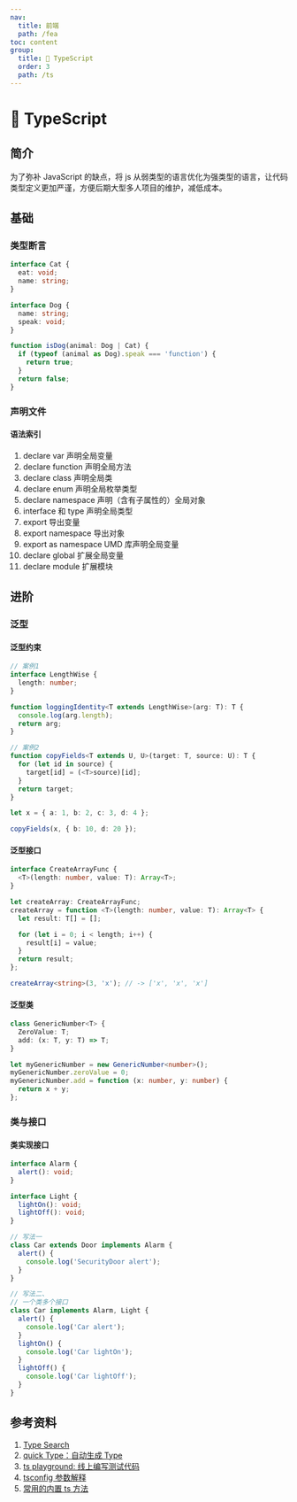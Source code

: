 ```yaml
---
nav:
  title: 前端
  path: /fea
toc: content
group:
  title: 💊 TypeScript
  order: 3
  path: /ts
---
```


# 💊 TypeScript

## 简介

为了弥补 JavaScript 的缺点，将 js 从弱类型的语言优化为强类型的语言，让代码类型定义更加严谨，方便后期大型多人项目的维护，减低成本。

## 基础

### 类型断言

```ts
interface Cat {
  eat: void;
  name: string;
}

interface Dog {
  name: string;
  speak: void;
}

function isDog(animal: Dog | Cat) {
  if (typeof (animal as Dog).speak === 'function') {
    return true;
  }
  return false;
}
```

### 声明文件

#### 语法索引

1. declare var 声明全局变量
2. declare function 声明全局方法
3. declare class 声明全局类
4. declare enum 声明全局枚举类型
5. declare namespace 声明（含有子属性的）全局对象
6. interface 和 type 声明全局类型
7. export 导出变量
8. export namespace 导出对象
9. export as namespace UMD 库声明全局变量
10. declare global 扩展全局变量
11. declare module 扩展模块

## 进阶

### 泛型

#### 泛型约束

```ts
// 案例1
interface LengthWise {
  length: number;
}

function loggingIdentity<T extends LengthWise>(arg: T): T {
  console.log(arg.length);
  return arg;
}

// 案例2
function copyFields<T extends U, U>(target: T, source: U): T {
  for (let id in source) {
    target[id] = (<T>source)[id];
  }
  return target;
}

let x = { a: 1, b: 2, c: 3, d: 4 };

copyFields(x, { b: 10, d: 20 });
```

#### 泛型接口

```ts
interface CreateArrayFunc {
  <T>(length: number, value: T): Array<T>;
}

let createArray: CreateArrayFunc;
createArray = function <T>(length: number, value: T): Array<T> {
  let result: T[] = [];

  for (let i = 0; i < length; i++) {
    result[i] = value;
  }
  return result;
};

createArray<string>(3, 'x'); // -> ['x', 'x', 'x']
```

#### 泛型类

```ts
class GenericNumber<T> {
  ZeroValue: T;
  add: (x: T, y: T) => T;
}

let myGenericNumber = new GenericNumber<number>();
myGenericNumber.zeroValue = 0;
myGenericNumber.add = function (x: number, y: number) {
  return x + y;
};
```

### 类与接口

#### 类实现接口

```ts
interface Alarm {
  alert(): void;
}

interface Light {
  lightOn(): void;
  lightOff(): void;
}

// 写法一
class Car extends Door implements Alarm {
  alert() {
    console.log('SecurityDoor alert');
  }
}

// 写法二、
// 一个类多个接口
class Car implements Alarm, Light {
  alert() {
    console.log('Car alert');
  }
  lightOn() {
    console.log('Car lightOn');
  }
  lightOff() {
    console.log('Car lightOff');
  }
}
```

## 参考资料

1. [Type Search](https://www.typescriptlang.org/dt/search?search=)
2. [quick Type：自动生成 Type](https://app.quicktype.io)
3. [ts playground: 线上编写测试代码](https://www.typescriptlang.org/zh/play)
4. [tsconfig 参数解释](https://segmentfault.com/a/1190000021749847)
5. [常用的内置 ts 方法](https://blog.csdn.net/weixin_42289080/article/details/131306846?spm=1001.2101.3001.6650.1&utm_medium=distribute.pc_relevant.none-task-blog-2%7Edefault%7ECTRLIST%7ERate-1-131306846-blog-132801434.235%5Ev43%5Epc_blog_bottom_relevance_base1&depth_1-utm_source=distribute.pc_relevant.none-task-blog-2%7Edefault%7ECTRLIST%7ERate-1-131306846-blog-132801434.235%5Ev43%5Epc_blog_bottom_relevance_base1&utm_relevant_index=2)
